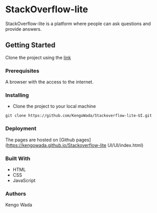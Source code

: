 # StackOverflow-lite

StackOverflow-lite is a platform where people can ask questions and provide answers.

## Getting Started

Clone the project using the [link](https://github.com/KengoWada/Stackoverflow-lite-UI)

### Prerequisites

A browser with the access to the internet.

### Installing

* Clone the project to your local machine
```
git clone https://github.com/KengoWada/Stackoverflow-lite-UI.git
```

### Deployment

The pages are hosted on [Github pages](https://kengowada.github.io/Stackoverflow-lite UI/UI/index.html)

### Built With

* HTML
* CSS
* JavaScript

### Authors

Kengo Wada